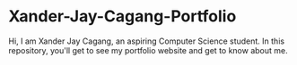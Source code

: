 # Xander-Jay-Cagang-Portfolio
Hi, I am Xander Jay Cagang, an aspiring Computer Science student. In this repository, you'll get to see my portfolio website and get to know about me.
